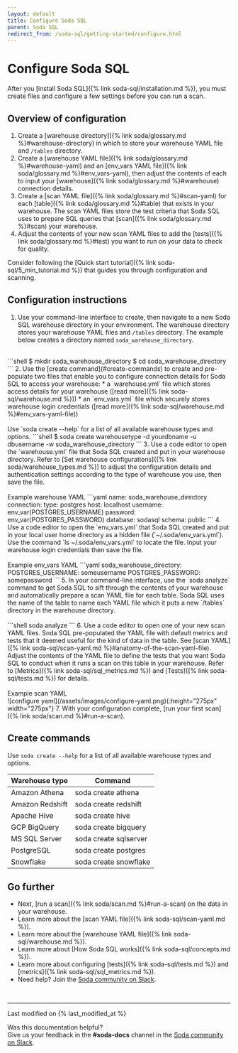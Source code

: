 ```yaml
---
layout: default
title: Configure Soda SQL
parent: Soda SQL
redirect_from: /soda-sql/getting-started/configure.html
---
```


# Configure Soda SQL

After you [install Soda SQL]({% link soda-sql/installation.md %}), you must create files and configure a few settings before you can run a scan.

## Overview of configuration 

1. Create a [warehouse directory]({% link soda/glossary.md %}#warehouse-directory) in which to store your warehouse YAML file and `/tables` directory.
2. Create a [warehouse YAML file]({% link soda/glossary.md %}#warehouse-yaml) and an [env_vars YAML file]({% link soda/glossary.md %}#env_vars-yaml), then adjust the contents of each to input your [warehouse]({% link soda/glossary.md %}#warehouse) connection details.
3. Create a [scan YAML file]({% link soda/glossary.md %}#scan-yaml) for each [table]({% link soda/glossary.md %}#table) that exists in your warehouse. The scan YAML files store the test criteria that Soda SQL uses to prepare SQL queries that [scan]({% link soda/glossary.md %}#scan) your warehouse.
4. Adjust the contents of your new scan YAML files to add the [tests]({% link soda/glossary.md %}#test) you want to run on your data to check for quality.

Consider following the [Quick start tutorial]({% link soda-sql/5_min_tutorial.md %}) that guides you through configuration and scanning.

## Configuration instructions

1. Use your command-line interface to create, then navigate to a new Soda SQL warehouse directory in your environment. The warehouse directory stores your warehouse YAML files and `/tables` directory. The example below creates a directory named `soda_warehouse_directory`.<br />
<br />
```shell
$ mkdir soda_warehouse_directory
$ cd soda_warehouse_directory
```
2. Use the [create command](#create-commands) to create and pre-populate two files that enable you to configure connection details for Soda SQL to access your warehouse:
* a `warehouse.yml` file which stores access details for your warehouse ([read more]({% link soda-sql/warehouse.md %}))
* an `env_vars.yml` file which securely stores warehouse login credentials ([read more]({% link soda-sql/warehouse.md %}#env_vars-yaml-file))<br />
<br />
Use `soda create --help` for a list of all available warehouse types and options.
```shell
$ soda create warehousetype -d yourdbname -u dbusername -w soda_warehouse_directory 
```
3. Use a code editor to open the `warehouse.yml` file that Soda SQL created and put in your warehouse directory. Refer to [Set warehouse configurations]({% link soda/warehouse_types.md %}) to adjust the configuration details and authentication settings according to the type of warehouse you use, then save the file.<br />
<br />
Example warehouse YAML
```yaml
name: soda_warehouse_directory
connection:
  type: postgres
  host: localhost
  username: env_var(POSTGRES_USERNAME)
  password: env_var(POSTGRES_PASSWORD)
  database: sodasql
  schema: public
```
4. Use a code editor to open the `env_vars.yml` that Soda SQL created and put in your local user home directory as a hidden file (`~/.soda/env_vars.yml`). Use the command `ls ~/.soda/env_vars.yml` to locate the file. Input your warehouse login credentials then save the file.<br />
<br />
Example env_vars YAML
```yaml
soda_warehouse_directory:
  POSTGRES_USERNAME: someusername
  POSTGRES_PASSWORD: somepassword
```
5. In your command-line interface, use the `soda analyze` command to get Soda SQL to sift through the contents of your warehouse and automatically prepare a scan YAML file for each table. Soda SQL uses the name of the table to name each YAML file which it puts a new `/tables` directory in the warehouse directory. <br />
<br />
```shell
soda analyze
```
6. Use a code editor to open one of your new scan YAML files. Soda SQL pre-populated the YAML file with default metrics and tests that it deemed useful for the kind of data in the table. See [scan YAML]({% link soda-sql/scan-yaml.md %}#anatomy-of-the-scan-yaml-file). <br /> Adjust the contents of the YAML file to define the tests that you want Soda SQL to conduct when it runs a scan on this table in your warehouse. Refer to [Metrics]({% link soda-sql/sql_metrics.md %}) and [Tests]({% link soda-sql/tests.md %}) for details. <br />
<br />
Example scan YAML<br />
![configure yaml](/assets/images/configure-yaml.png){:height="275px" width="275px"}
7. With your configuration complete, [run your first scan]({% link soda/scan.md %}#run-a-scan).

## Create commands

Use `soda create --help` for a list of all available warehouse types and options.

|Warehouse type  | Command |
|--------------- | -------------------- |
| Amazon Athena  | soda create athena |
| Amazon Redshift | soda create redshift |
| Apache Hive    | soda create hive     |
| GCP BigQuery   | soda create bigquery |
| MS SQL Server  | soda create sqlserver |
| PostgreSQL     | soda create postgres |
| Snowflake      | soda create snowflake |

## Go further

* Next, [run a scan]({% link soda/scan.md %}#run-a-scan) on the data in your warehouse.
* Learn more about the [scan YAML file]({% link soda-sql/scan-yaml.md %}).
* Learn more about the [warehouse YAML file]({% link soda-sql/warehouse.md %}).
* Learn more about [How Soda SQL works]({% link soda-sql/concepts.md %}).
* Learn more about configuring [tests]({% link soda-sql/tests.md %}) and [metrics]({% link soda-sql/sql_metrics.md %}).
* Need help? Join the <a href="http://community.soda.io/slack" target="_blank"> Soda community on Slack</a>.

<br />

---
Last modified on {% last_modified_at %}

Was this documentation helpful? <br /> Give us your feedback in the **#soda-docs** channel in the <a href="http://community.soda.io/slack" target="_blank"> Soda community on Slack</a>.